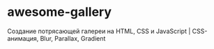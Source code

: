 # awesome-gallery
Создание потрясающей галереи на HTML, CSS и JavaScript | CSS-анимация, Blur, Parallax, Gradient
